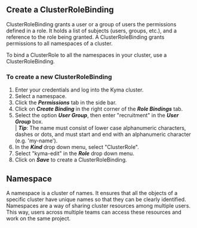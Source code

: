 ## Create a ClusterRoleBinding
ClusterRoleBinding grants a user or a group of users the permissions defined in a role.
It holds a list of subjects (users, groups, etc.), and a reference to the role being granted.
A ClusterRoleBinding grants permissions to all namespaces of a cluster. 

To bind a ClusterRole to all the namespaces in your cluster, use a ClusterRoleBinding.  

### To create a new ClusterRoleBinding  

1. Enter your credentials and log into the Kyma cluster.  
2. Select a namespace.
3. Click the _**Permissions**_ tab in the side bar.
4. Click on _**Create Binding**_ in the right corner of the _**Role Bindings**_ tab.
5. Select the option _**User Group**_, then enter "recruitment" in the _**User Group**_ box.  
 | _**Tip**_: The name must consist of lower case alphanumeric characters, dashes or dots, and must start and end with an alphanumeric character (e.g. 'my-name'). 
6. In the _**Kind**_ drop down menu, select "ClusterRole".
7. Select "kyma-edit" in the _**Role**_ drop down menu.
8. Click on _**Save**_ to create a ClusterRoleBinding.



## Namespace

A namespace is a cluster of names. It ensures that all the objects of a specific cluster have unique names so that they can be clearly identified. 
Namespaces are a way of sharing cluster resources among multiple users. This way, users across multiple teams can access these resources and work on the same project.

